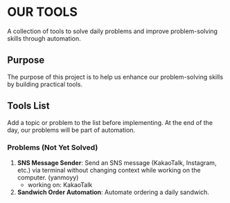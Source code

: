 # OUR TOOLS

A collection of tools to solve daily problems and improve problem-solving skills
through automation.

## Purpose

The purpose of this project is to help us enhance our problem-solving skills by
building practical tools.

## Tools List

Add a topic or problem to the list before implementing. At the end of the day,
our problems will be part of automation.

### Problems (Not Yet Solved)

1. **SNS Message Sender**: Send an SNS message (KakaoTalk, Instagram, etc.) via
   terminal without changing context while working on the computer. (yanmoyy)
   - working on: KakaoTalk
2. **Sandwich Order Automation**: Automate ordering a daily sandwich.
